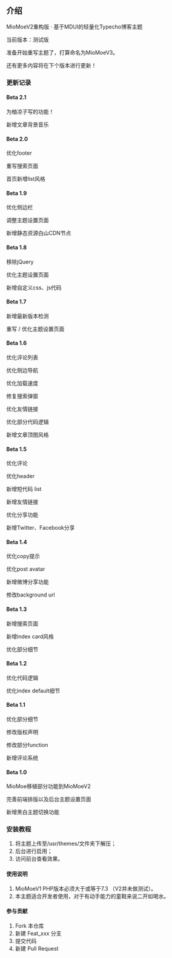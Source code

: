 ## 介绍
MioMoeV2重构版 · 基于MDUI的轻量化Typecho博客主题

当前版本：测试版

准备开始重写主题了，打算命名为MioMoeV3。

还有更多内容将在下个版本进行更新！

### 更新记录
#### Beta 2.1
为柚凉子写的功能！

新增文章背景音乐

#### Beta 2.0
优化footer

重写搜索页面

首页新增list风格

#### Beta 1.9
优化侧边栏

调整主题设置页面

新增静态资源白山CDN节点

#### Beta 1.8
移除jQuery

优化主题设置页面

新增自定义css、js代码

#### Beta 1.7
新增最新版本检测

重写 / 优化主题设置页面

#### Beta 1.6
优化评论列表

优化侧边导航

优化加载速度

修复搜索弹窗

优化友情链接

优化部分代码逻辑

新增文章顶图风格

#### Beta 1.5
优化评论

优化header

新增短代码 list

新增友情链接

优化分享功能

新增Twitter、Facebook分享

#### Beta 1.4
优化copy提示

优化post avatar

新增微博分享功能

修改background url

#### Beta 1.3
新增搜索页面

新增index card风格

优化部分细节

#### Beta 1.2
优化代码逻辑

优化index default细节

#### Beta 1.1
优化部分细节

修改版权声明

修改部分function

新增评论系统

#### Beta 1.0
MioMoe移植部分功能到MioMoeV2

完善前端排版以及后台主题设置页面

新增黑白主题切换功能

### 安装教程
1. 将主题上传至/usr/themes/文件夹下解压；
2. 后台进行启用；
3. 访问前台查看效果。

#### 使用说明
1. MioMoeV1 PHP版本必须大于或等于7.3 （V2并未做测试）。
2. 本主题适合开发者使用，对于有动手能力的童鞋来说二开如喝水。

#### 参与贡献
1.  Fork 本仓库
2.  新建 Feat_xxx 分支
3.  提交代码
4.  新建 Pull Request